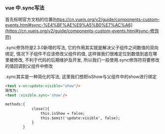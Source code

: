 ### vue 中.sync写法

首先标明官方文档的位置[https://cn.vuejs.org/v2/guide/components-custom-events.html#sync-%E4%BF%AE%E9%A5%B0%E7%AC%A6](https://cn.vuejs.org/v2/guide/components-custom-events.html#sync-修饰符)



.sync修饰符是2.3.0新增的写法, 它的作用其实就是解决父子组件之间数值的双向绑定, 情况下子组件不应该修改父组件的值, 这样做我们很难定位到数值到底在哪里被修改, 不利于代码的后期维护及开发, 所以我们一般使用.sync修饰符将要修改的值回调到父组件中修改



.sync其实是一种简化的写法, 这里我们想把isShow与父组件中的show进行绑定

```html
<test v-on:update:visible="show"/>
简写为:
<test :visible.sync='show'/>

methods:{
            close(){
                this.isShow = false;
                this.$emit('update:visible', false);
            }
        }
```

